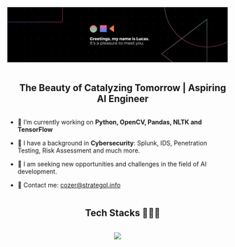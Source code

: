 <!--- banner -->
<div align="center">
  <img  src="https://github.com/0xRezoc/0xRezoc/blob/main/img/banner.png"
       alt="banner" /></a>
</div>


<!--h2 without bottom border-->
<div id="user-content-toc">
  <ul align="center">
    <summary><h2 style="display: inline-block">The Beauty of Catalyzing Tomorrow | Aspiring AI Engineer</h2></summary>
  </ul>
</div>


<!--Intro start-->
- 🧰 I’m currently working on **Python, OpenCV, Pandas, NLTK and TensorFlow**

- 🧨 I have a background in **Cybersecurity**: Splunk, IDS, Penetration Testing, Risk Assessment and much more.

- 📝 I am seeking new opportunities and challenges in the field of AI development.

- 📧 Contact me: cozer@strategol.info

<!--Intro end-->

<!--h1 without bottom border-->
<div id="user-content-toc">
  <ul align="center">
    <summary><h2 style="display: inline-block">Tech Stacks 👨🏻‍💻</h2></summary>
  </ul>
</div>
<!--tech stack icons-->
<p align="center">
  <a href="https://skillicons.dev">
    <img src="https://skillicons.dev/icons?i=py,pytorch,tensorflow,aws,azure,git,discord,bots,&perline=14" />
  </a>
</p>
